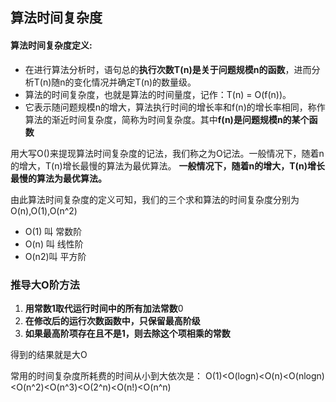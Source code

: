 ## 算法时间复杂度

#### 算法时间复杂度定义:
* 在进行算法分析时，语句总的**执行次数T(n)是关于问题规模n的函数**，进而分析T(n)随n的变化情况并确定T(n)的数量级。
* 算法的时间复杂度，也就是算法的时间量度，记作：T(n) = O(f(n))。
* 它表示随问题规模n的增大，算法执行时间的增长率和f(n)的增长率相同，称作算法的渐近时间复杂度，简称为时间复杂度。其中**f(n)是问题规模n的某个函数**

用大写O()来提现算法时间复杂度的记法，我们称之为O记法。一般情况下，随着n的增大，T(n)增长最慢的算法为最优算法。
**一般情况下，随着n的增大，T(n)增长最慢的算法为最优算法。**

由此算法时间复杂度的定义可知，我们的三个求和算法的时间复杂度分别为O(n),O(1),O(n^2)

* O(1) 叫 常数阶
* O(n) 叫 线性阶
* O(n2)叫 平方阶


### 推导大O阶方法
1. **用常数1取代运行时间中的所有加法常数**0 
2. **在修改后的运行次数函数中，只保留最高阶级**
3. **如果最高阶项存在且不是1，则去除这个项相乘的常数**

得到的结果就是大O

常用的时间复杂度所耗费的时间从小到大依次是：
O(1)<O(logn)<O(n)<O(nlogn)<O(n^2)<O(n^3)<O(2^n)<O(n!)<O(n^n)